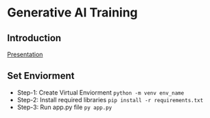 # Generative AI Training

## Introduction
[Presentation](https://www.canva.com/design/DAG1-Lf5yjo/uu0WidJb1UeuGBNm2Ou0cQ/edit?utm_content=DAG1-Lf5yjo&utm_campaign=designshare&utm_medium=link2&utm_source=sharebutton)

## Set Enviorment 

* Step-1: Create Virtual Enviorment  ``` python -m venv env_name ```
* Step-2: Install required libraries ``` pip install -r requirements.txt  ```
* Step-3: Run app.py file ``` py app.py  ```
